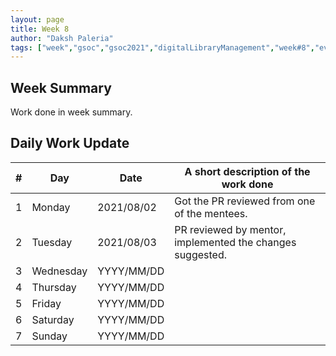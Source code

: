```yaml
---
layout: page
title: Week 8
author: "Daksh Paleria"
tags: ["week","gsoc","gsoc2021","digitalLibraryManagement","week#8","eval#2"]
---
```


## Week Summary

 
Work done in week summary.

## Daily Work Update

|\#|Day|Date|A short description of the work done|  
|---	|---	|---	|---	|  
|1   	| Monday 	|   2021/08/02	| Got the PR reviewed from one of the mentees. |  
|2   	| Tuesday  	|   2021/08/03	| PR reviewed by mentor, implemented the changes suggested.	|  
|3   	| Wednesday  	|  YYYY/MM/DD 	| |  
|4   	| Thursday  	|   YYYY/MM/DD	|  |  
|5   	| Friday  	|   YYYY/MM/DD	|  |  
|6   	| Saturday  	|   YYYY/MM/DD	| 	|  
|7   	| Sunday  	|   YYYY/MM/DD	|  |  
